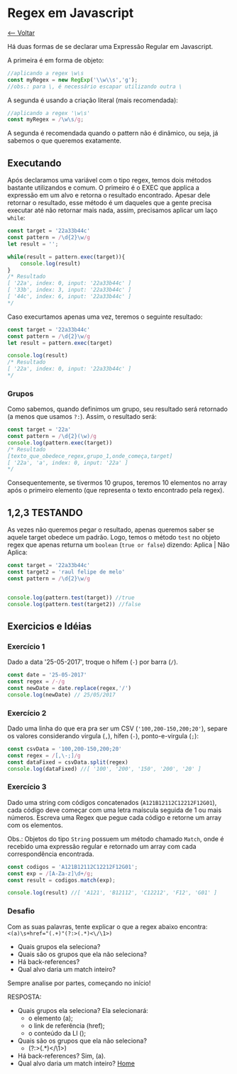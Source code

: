 # Regex em Javascript
[<-- Voltar](/readme.md)

Há duas formas de se declarar uma Expressão Regular em Javascript.

A primeira é em forma de objeto: 

```javascript
//aplicando a regex \w\s
const myRegex = new RegExp('\\w\\s','g');
//obs.: para \, é necessário escapar utilizando outra \
``` 
A segunda é usando a criação literal (mais recomendada):

```javascript
//aplicando a regex '\w\s'
const myRegex = /\w\s/g;
```

A segunda é recomendada quando o pattern não é dinâmico, ou seja, já sabemos o que queremos exatamente.

## Executando
Após declaramos uma variável com o tipo regex, temos dois métodos bastante utilizandos e comum. O primeiro é o EXEC que applica a expressão em um alvo e retorna o resultado encontrado. Apesar dele retornar o resultado, esse método é um daqueles que a gente precisa executar até não retornar mais nada, assim, precisamos aplicar um laço `while`:

```javascript
const target = '22a33b44c'
const pattern = /\d{2}\w/g
let result = '';

while(result = pattern.exec(target)){
    console.log(result)
}
/* Resultado
[ '22a', index: 0, input: '22a33b44c' ]
[ '33b', index: 3, input: '22a33b44c' ]
[ '44c', index: 6, input: '22a33b44c' ]
*/
```

Caso execurtamos apenas uma vez, teremos o seguinte resultado:
```javascript
const target = '22a33b44c'
const pattern = /\d{2}\w/g
let result = pattern.exec(target)

console.log(result)
/* Resultado
[ '22a', index: 0, input: '22a33b44c' ]
*/
```

### Grupos
Como sabemos, quando definimos um grupo, seu resultado será retornado (a menos que usamos `?:`). Assim, o resultado será:

```javascript
const target = '22a'
const pattern = /\d{2}(\w)/g
console.log(pattern.exec(target))
/* Resultado
[texto_que_obedece_regex,grupo_1,onde_começa,target]
[ '22a', 'a', index: 0, input: '22a' ]
*/
```

Consequentemente, se tivermos 10 grupos, teremos 10 elementos no array após o primeiro elemento (que representa o texto encontrado pela regex).


## 1,2,3 TESTANDO
As vezes não queremos pegar o resultado, apenas queremos saber se aquele target obedece um padrão. Logo, temos o método `test` no objeto regex que apenas returna um `boolean` (`true or false`) dizendo: Aplica | Não Aplica:

```javascript
const target = '22a33b44c'
const target2 = 'raul felipe de melo'
const pattern = /\d{2}\w/g


console.log(pattern.test(target)) //true
console.log(pattern.test(target2)) //false
```


## Exercicios e Idéias

### Exercício 1
Dado a data '25-05-2017', troque o hífem (`-`) por barra (`/`).

```javascript
const date = '25-05-2017'
const regex = /-/g
const newDate = date.replace(regex,'/')
console.log(newDate) // 25/05/2017
``` 

### Exercício 2
Dado uma linha do que era pra ser um CSV (`'100,200-150,200;20'`), separe os valores considerando virgula (`,`), hífen (`-`), ponto-e-virgula (`;`):

```javascript
const csvData = '100,200-150,200;20'
const regex = /[,\-;]/g
const dataFixed = csvData.split(regex)
console.log(dataFixed) //[ '100', '200', '150', '200', '20' ]
``` 

### Exercício 3
Dado uma string com códigos concatenados (`A121B12112C12212F12G01`), cada código deve começar com uma letra maíscula seguida de 1 ou mais números. Escreva uma Regex que pegue cada código e retorne um array com os elementos.

Obs.:
Objetos do tipo `String` possuem um método chamado `Match`, onde é recebido uma expressão regular e retornado um array com cada correspondência encontrada.

```javascript
const codigos = 'A121B12112C12212F12G01';
const exp = /[A-Za-z]\d+/g;
const result = codigos.match(exp);

console.log(result) //[ 'A121', 'B12112', 'C12212', 'F12', 'G01' ]
```

### Desafio
Com as suas palavras, tente explicar o que a regex abaixo encontra: `<(a)\s+href="(.+)"(?:>(.*)<\/\1>)`

- Quais grupos ela seleciona?
- Quais são os grupos que ela não seleciona?
- Há back-references?
- Qual alvo daria um match inteiro?

Sempre analise por partes, começando no início!

RESPOSTA:

- Quais grupos ela seleciona?
Ela selecionará:
  - o elemento (a);
  - o link de referência (href);
  - o conteúdo da LI ();
- Quais são os grupos que ela não seleciona?
  - (?:>(.*)<\/\1>)
- Há back-references? Sim, (a).
- Qual alvo daria um match inteiro? <a href="#">Home</a>